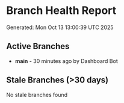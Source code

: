 # Branch Health Report
Generated: Mon Oct 13 13:00:39 UTC 2025

## Active Branches
- **main** - 30 minutes ago by Dashboard Bot

## Stale Branches (>30 days)
No stale branches found
